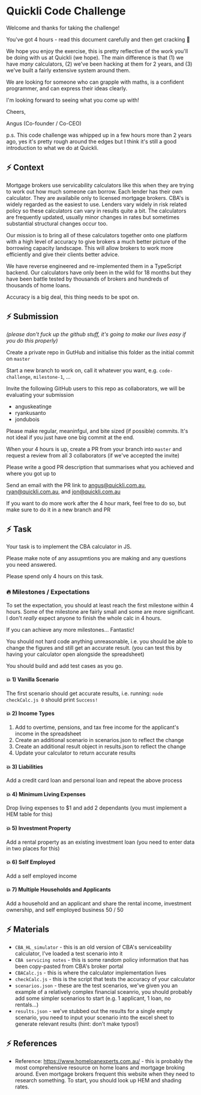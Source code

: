 # Quickli Code Challenge

Welcome and thanks for taking the challenge!

You've got 4 hours - read this document carefully and then get cracking 🤘

We hope you enjoy the exercise, this is pretty reflective of the work you'll be doing with us at Quickli (we hope).
The main difference is that (1) we have _many_ calculators, (2) we've been hacking at them for 2 years, and (3) we've built a fairly extensive system around them.

We are looking for someone who can grapple with maths, is a confident programmer, and can express their ideas clearly.

I'm looking forward to seeing what you come up with!

Cheers,

Angus (Co-founder / Co-CEO)

p.s. This code challenge was whipped up in a few hours more than 2 years ago, yes it's pretty rough around the edges but I think it's still a good introduction to what we do at Quickli.

## ⚡️ Context

Mortgage brokers use servicability calculators like this when they are trying to work out how much someone can borrow.
Each lender has their own calculator. They are availabile only to licensed mortgage brokers. CBA's is widely regarded as the easiest to use. Lenders vary widely in risk related policy so these calculators can vary in results quite a bit. The calculators are frequently updated, usually minor changes in rates but sometimes substantial structural changes occur too.

Our mission is to bring all of these calculators together onto one platform with a high level of accuracy to give brokers a much better picture of the borrowing capacity landscape. This will allow brokers to work more efficiently and give their clients better advice.

We have reverse engineered and re-implemented them in a TypeScript backend. Our calculators have only been in the wild for 18 months but they have been battle tested by thousands of brokers and hundreds of thousands of home loans.

Accuracy is a big deal, this thing needs to be spot on.

## ⚡️ Submission

_(please don't fuck up the github stuff, it's going to make our lives easy if you do this properly)_

Create a private repo in GutHub and initialise this folder as the initial commit on `master`

Start a new branch to work on, call it whatever you want, e.g. `code-challenge`, `milestone-1`, ...

Invite the following GitHub users to this repo as collaborators, we will be evaluating your submission

- anguskeatinge
- ryankusanto
- jondubois

Please make regular, meaninfgul, and bite sized (if possible) commits. It's not ideal if you just have one big commit at the end.

When your 4 hours is up, create a PR from your branch into `master` and request a review from all 3 collaborators (if we've accepted the invite)

Please write a good PR description that summarises what you achieved and where you got up to

Send an email with the PR link to angus@quickli.com.au, ryan@quickli.com.au, and jon@quickli.com.au

If you want to do more work after the 4 hour mark, feel free to do so, but make sure to do it in a new branch and PR


## ⚡️ Task

Your task is to implement the CBA calculator in JS.

Please make note of any assupmtions you are making and any questions you need answered.

Please spend only 4 hours on this task.

### 🔥 Milestones / Expectations

To set the expectation, you should at least reach the first milestone within 4 hours. Some of the milestone are fairly small and some are more significant. I don't _really_ expect anyone to finish the whole calc in 4 hours.

If you can achieve any more milestones... Fantastic!

You should not hard code anything unreasonable, i.e. you should be able to change the figures and still get an accurate result. (you can test this by having your calculator open alongside the spreadsheet)

You should build and add test cases as you go.

#### 💥 1) Vanilla Scenario

The first scenario should get accurate results, i.e. running: `node checkCalc.js 0` should print `Success!`

#### 💥 2) Income Types

1. Add to overtime, pensions, and tax free income for the applicant's income in the spreadsheet
2. Create an additional scenario in scenarios.json to reflect the change
3. Create an additional result object in results.json to reflect the change
4. Update your calculator to return accurate results

#### 💥 3) Liabilities

Add a credit card loan and personal loan and repeat the above process

#### 💥 4) Minimum Living Expenses

Drop living expenses to $1 and add 2 dependants (you must implement a HEM table for this)

#### 💥 5) Investment Property

Add a rental property as an existing investment loan (you need to enter data in two places for this)

#### 💥 6) Self Employed

Add a self employed income

#### 💥 7) Multiple Households and Applicants

Add a household and an applicant and share the rental income, investment ownership, and self employed business 50 / 50

## ⚡️ Materials

-   `CBA_HL_simulator` - this is an old version of CBA's serviceability calculator, I've loaded a test scenario into it
-   `CBA servicing notes` - this is some random policy information that has been copy-pasted from CBA's broker portal
-   `CBACalc.js` - this is where the calculator implementation lives
-   `checkCalc.js` - this is the script that tests the accuracy of your calculator
-   `scenarios.json` - these are the test scenarios, we've given you an example of a relatively complex financial sceanrio, you should probably add some simpler scenarios to start (e.g. 1 applicant, 1 loan, no rentals...)
-   `results.json` - we've stubbed out the results for a single empty scenario, you need to input your scenario into the excel sheet to generate relevant results (hint: don't make typos!)

## ⚡️ References

- Reference: https://www.homeloanexperts.com.au/ - this is probably the most comprehensive resource on home loans and mortgage broking around. Even mortgage brokers frequent this website when they need to research something. To start, you should look up HEM and shading rates.
